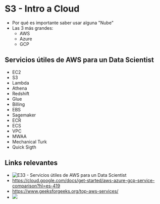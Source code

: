 # S3 - Intro a Cloud


- Por qué es importante saber usar alguna "Nube"
- Las 3 más grandes:
	- AWS
	- Azure
	- GCP
## Servicios útiles de AWS para un Data Scientist

- EC2
- S3
- Lambda
- Athena
- Redshift
- Glue
- Billing
- EBS
- Sagemaker 
- ECR 
- ECS 
- VPC 
- MWAA 
- Mechanical Turk 
- Quick Sigth


## Links relevantes

- ![E33 - Servicios útiles de AWS para un Data Scientist](https://www.youtube.com/watch?v=xeDjQgOdGb4&t=2716s "E33 - Servicios útiles de AWS para un Data Scientist")
- https://cloud.google.com/docs/get-started/aws-azure-gcp-service-comparison?hl=es-419
- https://www.geeksforgeeks.org/top-aws-services/
- ![](https://www.youtube.com/watch?v=JIbIYCM48to)